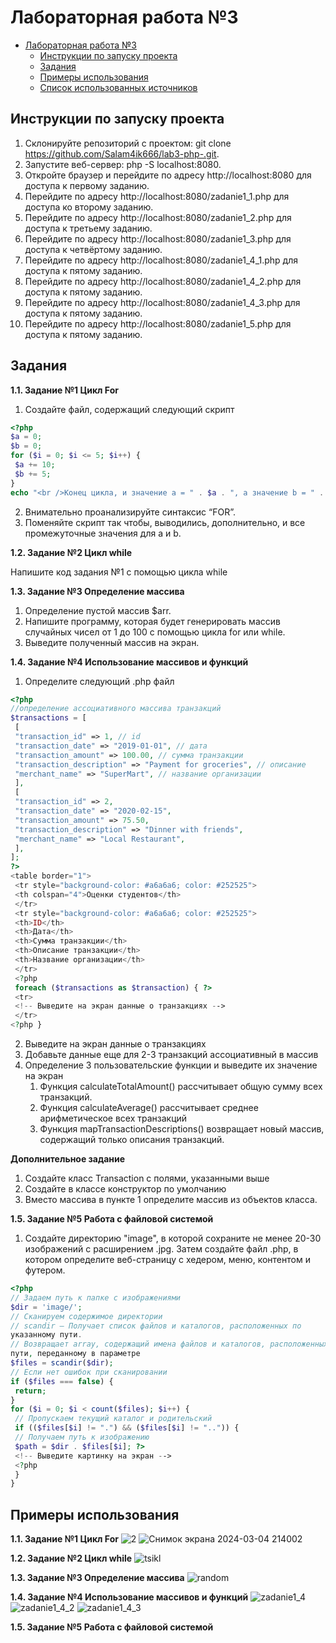 # Лабораторная работа №3

- [Лабораторная работа №3](#лабораторная-работа-3)
    - [Инструкции по запуску проекта](#инструкции-по-запуску-проекта)
    - [Задания](#задания)
    - [Примеры использования](#примеры-использования)
    - [Список использованных источников](#список-использованных-источников)

## Инструкции по запуску проекта
1) Склонируйте репозиторий с проектом: git clone https://github.com/Salam4ik666/lab3-php-.git.
2) Запустите веб-сервер: php -S localhost:8080.
3) Откройте браузер и перейдите по адресу http://localhost:8080 для доступа к первому заданию.
4) Перейдите по адресу http://localhost:8080/zadanie1_1.php для доступа ко второму заданию.
5) Перейдите по адресу http://localhost:8080/zadanie1_2.php для доступа к третьему заданию.
6) Перейдите по адресу http://localhost:8080/zadanie1_3.php для доступа к четвёртому заданию.
7) Перейдите по адресу http://localhost:8080/zadanie1_4_1.php для доступа к пятому заданию.
8) Перейдите по адресу http://localhost:8080/zadanie1_4_2.php для доступа к пятому заданию.
9) Перейдите по адресу http://localhost:8080/zadanie1_4_3.php для доступа к пятому заданию.
10) Перейдите по адресу http://localhost:8080/zadanie1_5.php для доступа к пятому заданию.

## Задания
__1.1. Задание №1 Цикл For__

1. Создайте файл, содержащий следующий скрипт
```php
<?php
$a = 0;
$b = 0;
for ($i = 0; $i <= 5; $i++) {
 $a += 10;
 $b += 5;
}
echo "<br />Конец цикла, и значение a = " . $a . ", а значение b = " . $b;
```
2. Внимательно проанализируйте синтаксис “FOR”.
3. Поменяйте скрипт так чтобы, выводились, дополнительно, и все
промежуточные значения для a и b.

__1.2. Задание №2 Цикл while__

Напишите код задания №1 с помощью цикла while

__1.3. Задание №3 Определение массива__

1. Определение пустой массив $arr.
2. Напишите программу, которая будет генерировать массив случайных чисел
от 1 до 100 с помощью цикла for или while.
3. Выведите полученный массив на экран.

__1.4. Задание №4 Использование массивов и функций__

1. Определите следующий .php файл

```php
<?php
//определение ассоциативного массива транзакций
$transactions = [
 [
 "transaction_id" => 1, // id
 "transaction_date" => "2019-01-01", // дата
 "transaction_amount" => 100.00, // сумма транзакции
 "transaction_description" => "Payment for groceries", // описание
 "merchant_name" => "SuperMart", // название организации
 ],
 [
 "transaction_id" => 2,
 "transaction_date" => "2020-02-15",
 "transaction_amount" => 75.50,
 "transaction_description" => "Dinner with friends",
 "merchant_name" => "Local Restaurant",
 ],
];
?>
<table border="1">
 <tr style="background-color: #a6a6a6; color: #252525">
 <th colspan="4">Оценки студентов</th>
 </tr>
 <tr style="background-color: #a6a6a6; color: #252525">
 <th>ID</th>
 <th>Дата</th>
 <th>Сумма транзакции</th>
 <th>Описание транзакции</th>
 <th>Название организации</th>
 </tr>
 <?php
 foreach ($transactions as $transaction) { ?>
 <tr>
 <!-- Выведите на экран данные о транзакциях -->
 </tr>
<?php }
```
2. Выведите на экран данные о транзакциях
3. Добавьте данные еще для 2-3 транзакций ассоциативный в массив
4. Определение 3 пользовательские функции и выведите их значение на экран
    1. Функция calculateTotalAmount() рассчитывает общую сумму всех
транзакций.
    2. Функция calculateAverage() рассчитывает среднее арифметическое
всех транзакций
    3. Функция mapTransactionDescriptions() возвращает новый массив,
содержащий только описания транзакций.

__Дополнительное задание__
1. Создайте класс Transaction с полями, указанными выше
2. Создайте в классе конструктор по умолчанию
3. Вместо массива в пункте 1 определите массив из объектов класса.


__1.5. Задание №5 Работа с файловой системой__

1. Создайте директорию "image", в которой сохраните не менее 20-30
изображений с расширением .jpg. Затем создайте файл .php, в котором
определите веб-страницу с хедером, меню, контентом и футером.

```php
<?php
// Задаем путь к папке с изображениями
$dir = 'image/';
// Сканируем содержимое директории
// scandir — Получает список файлов и каталогов, расположенных по
указанному пути.
// Возвращает array, содержащий имена файлов и каталогов, расположенных по
пути, переданному в параметре
$files = scandir($dir);
// Если нет ошибок при сканировании
if ($files === false) {
 return;
}
for ($i = 0; $i < count($files); $i++) {
 // Пропускаем текущий каталог и родительский
 if (($files[$i] != ".") && ($files[$i] != "..")) {
 // Получаем путь к изображению
 $path = $dir . $files[$i]; ?>
 <!-- Выведите картинку на экран -->
 <?php
 }
}
```

## Примеры использования

__1.1. Задание №1 Цикл For__
![2](https://github.com/Salam4ik666/lab3-php-/assets/159524637/12c57273-228c-443e-9331-cca016489493)
![Снимок экрана 2024-03-04 214002](https://github.com/Salam4ik666/lab3-php-/assets/159524637/324a0997-7c00-4bfd-bc1e-f21fde7bcc49)

__1.2. Задание №2 Цикл while__
![tsikl](https://github.com/Salam4ik666/lab3-php-/assets/159524637/67ea6620-1f06-4c9c-b508-eb03cf553b92)

__1.3. Задание №3 Определение массива__
![random](https://github.com/Salam4ik666/lab3-php-/assets/159524637/4b0dcb58-676c-4a99-97d9-c3c46e728fe2)

__1.4. Задание №4 Использование массивов и функций__
![zadanie1_4](https://github.com/Salam4ik666/lab3-php-/assets/159524637/56195ecb-9411-4e30-8332-bb906caacd59)
![zadanie1_4_2](https://github.com/Salam4ik666/lab3-php-/assets/159524637/d2501134-812e-4d7c-a750-5497e0edac66)
![zadanie1_4_3](https://github.com/Salam4ik666/lab3-php-/assets/159524637/94a8baee-1e7d-4af6-8c3c-ccc172db5b42)

__1.5. Задание №5 Работа с файловой системой__



